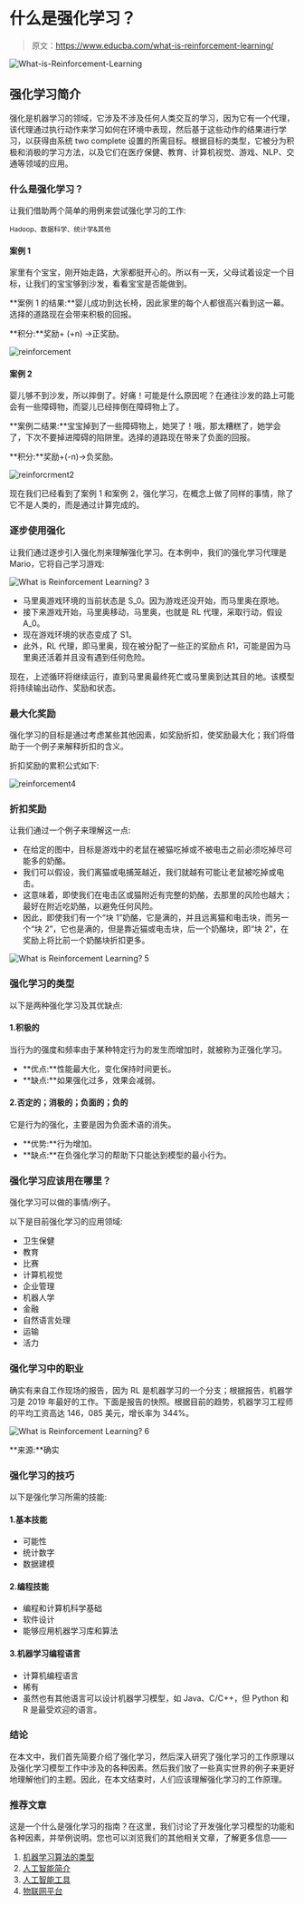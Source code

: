 # 什么是强化学习？

> 原文：<https://www.educba.com/what-is-reinforcement-learning/>

![What-is-Reinforcement-Learning](img/dcda46f47afa87441f13aaf87b7c8a49.png)



## 强化学习简介

强化是机器学习的领域，它涉及不涉及任何人类交互的学习，因为它有一个代理，该代理通过执行动作来学习如何在环境中表现，然后基于这些动作的结果进行学习，以获得由系统 two complete 设置的所需目标。根据目标的类型，它被分为积极和消极的学习方法，以及它们在医疗保健、教育、计算机视觉、游戏、NLP、交通等领域的应用。

### 什么是强化学习？

让我们借助两个简单的用例来尝试强化学习的工作:

<small>Hadoop、数据科学、统计学&其他</small>

#### 案例 1

家里有个宝宝，刚开始走路，大家都挺开心的。所以有一天，父母试着设定一个目标，让我们的宝宝够到沙发，看看宝宝是否能做到。

**案例 1 的结果:**婴儿成功到达长椅，因此家里的每个人都很高兴看到这一幕。选择的道路现在会带来积极的回报。

**积分:**奖励+ (+n) →正奖励。

![reinforcement](img/667f5a935e8d88c4646f29d5232d7d35.png)



#### 案例 2

婴儿够不到沙发，所以摔倒了。好痛！可能是什么原因呢？在通往沙发的路上可能会有一些障碍物，而婴儿已经摔倒在障碍物上了。

**案例二结果:**宝宝掉到了一些障碍物上，她哭了！哦，那太糟糕了，她学会了，下次不要掉进障碍的陷阱里。选择的道路现在带来了负面的回报。

**积分:**奖励+(-n)→负奖励。

![reinforcrment2](img/f96ff84c2e32727bbf384c0342eac67e.png)



现在我们已经看到了案例 1 和案例 2，强化学习，在概念上做了同样的事情，除了它不是人类的，而是通过计算完成的。

### 逐步使用强化

让我们通过逐步引入强化剂来理解强化学习。在本例中，我们的强化学习代理是 Mario，它将自己学习游戏:

![What is Reinforcement Learning? 3](img/c1e3c5309cb688fb4da2cd9053488230.png)



*   马里奥游戏环境的当前状态是 S_0。因为游戏还没开始，而马里奥在原地。
*   接下来游戏开始，马里奥移动，马里奥，也就是 RL 代理，采取行动，假设 A_0。
*   现在游戏环境的状态变成了 S1。
*   此外，RL 代理，即马里奥，现在被分配了一些正的奖励点 R1，可能是因为马里奥还活着并且没有遇到任何危险。

现在，上述循环将继续运行，直到马里奥最终死亡或马里奥到达其目的地。该模型将持续输出动作、奖励和状态。

### 最大化奖励

强化学习的目标是通过考虑某些其他因素，如奖励折扣，使奖励最大化；我们将借助于一个例子来解释折扣的含义。

折扣奖励的累积公式如下:

![reinforcement4](img/175d28c92afcc75e1ee27e373bf2fa87.png)



### 折扣奖励

让我们通过一个例子来理解这一点:

*   在给定的图中，目标是游戏中的老鼠在被猫吃掉或不被电击之前必须吃掉尽可能多的奶酪。
*   我们可以假设，我们离猫或电捕笼越近，我们就越有可能让老鼠被吃掉或电击。
*   这意味着，即使我们在电击区或猫附近有完整的奶酪，去那里的风险也越大；最好在附近吃奶酪，以避免任何风险。
*   因此，即使我们有一个“块 1”奶酪，它是满的，并且远离猫和电击块，而另一个“块 2”，它也是满的，但是靠近猫或电击块，后一个奶酪块，即“块 2”，在奖励上将比前一个奶酪块折扣更多。

![What is Reinforcement Learning? 5](img/f74f847ab73180e0593d62daa903d498.png)



### 强化学习的类型

以下是两种强化学习及其优缺点:

#### 1.积极的

当行为的强度和频率由于某种特定行为的发生而增加时，就被称为正强化学习。

*   **优点:**性能最大化，变化保持时间更长。
*   **缺点:**如果强化过多，效果会减弱。

#### 2.否定的；消极的；负面的；负的

它是行为的强化，主要是因为负面术语的消失。

*   **优势:**行为增加。
*   **缺点:**在负强化学习的帮助下只能达到模型的最小行为。

### 强化学习应该用在哪里？

强化学习可以做的事情/例子。

以下是目前强化学习的应用领域:

*   卫生保健
*   教育
*   比赛
*   计算机视觉
*   企业管理
*   机器人学
*   金融
*   自然语言处理
*   运输
*   活力

### 强化学习中的职业

确实有来自工作现场的报告，因为 RL 是机器学习的一个分支；根据报告，机器学习是 2019 年最好的工作。下面是报告的快照。根据目前的趋势，机器学习工程师的平均工资高达 146，085 美元，增长率为 344%。

![What is Reinforcement Learning? 6](img/1fcbc404e4081313b782b48e3e56c214.png)



**来源:**确实

### 强化学习的技巧

以下是强化学习所需的技能:

#### 1.基本技能

*   可能性
*   统计数字
*   数据建模

#### 2.编程技能

*   编程和计算机科学基础
*   软件设计
*   能够应用机器学习库和算法

#### 3.机器学习编程语言

*   计算机编程语言
*   稀有
*   虽然也有其他语言可以设计机器学习模型，如 Java、C/C++，但 Python 和 R 是最受欢迎的语言。

### 结论

在本文中，我们首先简要介绍了强化学习，然后深入研究了强化学习的工作原理以及强化学习模型工作中涉及的各种因素。然后我们放了一些真实世界的例子来更好地理解他们的主题。因此，在本文结束时，人们应该理解强化学习的工作原理。

### 推荐文章

这是一个什么是强化学习的指南？在这里，我们讨论了开发强化学习模型的功能和各种因素，并举例说明。您也可以浏览我们的其他相关文章，了解更多信息——

1.  [机器学习算法的类型](https://www.educba.com/types-of-machine-learning-algorithms/)
2.  [人工智能简介](https://www.educba.com/introduction-to-artificial-intelligence/)
3.  [人工智能工具](https://www.educba.com/artificial-intelligence-tools/)
4.  [物联网平台](https://www.educba.com/iot-platform/)





